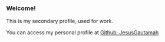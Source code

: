 ### Welcome!

This is my secondary profile, used for work.

You can access my personal profile at [Github: JesusGautamah](https://github.com/JesusGautamah)